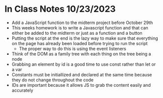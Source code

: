# In Class Notes 10/23/2023

- Add a JavaScript function to the midterm project before October 29th 
- This weeks homework is to write a Javascript function and that can either be added to the midterm or just as a function and a button
- Putting the script at the end is the lazy way to make sure that everything on the page has already been loaded before trying to run the script
    - The proper way to do this is using the event listeners 
- Think of the DOM as a family tree with each thing on the tree being a node
- Grabbing an element by id is a good time to use const rather than let or a var
- Constants must be initiallized and declared at the same time because they do not change throughout the code 
- IDs are important because it allows JS to grab the content easily and accurately

